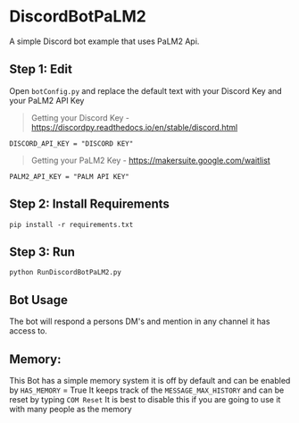 # DiscordBotPaLM2

A simple Discord bot example that uses PaLM2 Api.


## Step 1: Edit 

Open ```botConfig.py``` and replace the default text with your Discord Key and your PaLM2 API Key 

> Getting your Discord Key -https://discordpy.readthedocs.io/en/stable/discord.html

```DISCORD_API_KEY = "DISCORD KEY"```

> Getting your PaLM2 Key - https://makersuite.google.com/waitlist

```PALM2_API_KEY = "PALM API KEY"```

## Step 2: Install Requirements
```pip install -r requirements.txt```

## Step 3: Run 
```python RunDiscordBotPaLM2.py```

## Bot Usage

The bot will respond a persons DM's and mention in any channel it has access to. 

## Memory:

This Bot has a simple memory system it is off by default and can be enabled by ```HAS_MEMORY``` = True It keeps track of the ```MESSAGE_MAX_HISTORY``` and can be reset by typing ```COM Reset``` It is best to disable this if you are going to use it with many people as the memory
